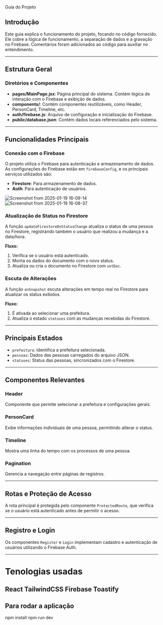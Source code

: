 
Guia do Projeto

## Introdução
Este guia explica o funcionamento do projeto, focando no código fornecido. Ele cobre a lógica de funcionamento, a separação de dados e a gravação no Firebase. Comentários foram adicionados ao código para auxiliar no entendimento.

---

## Estrutura Geral

### Diretórios e Componentes
- **pages/MainPage.jsx**: Página principal do sistema. Contém lógica de interação com o Firebase e exibição de dados.
- **components/**: Contém componentes reutilizáveis, como Header, PersonCard, Timeline, etc.
- **auth/firebase.js**: Arquivo de configuração e inicialização do Firebase.
- **public/database.json**: Contém dados locais referenciados pelo sistema.

---

## Funcionalidades Principais

### Conexão com o Firebase
O projeto utiliza o Firebase para autenticação e armazenamento de dados. As configurações do Firebase estão em `firebaseConfig`, e os principais serviços utilizados são:
- **Firestore**: Para armazenamento de dados.
- **Auth**: Para autenticação de usuários.

![Screenshot from 2025-01-19 16-09-14](https://github.com/user-attachments/assets/102d07b8-9de0-4cff-89e8-45acf8dab83f)
![Screenshot from 2025-01-19 16-08-37](https://github.com/user-attachments/assets/f9c62968-5cd1-46f9-a17c-46f7f6f629de)


### Atualização de Status no Firestore
A função `updateFirestoreOnStatusChange` atualiza o status de uma pessoa no Firestore, registrando também o usuário que realizou a mudança e a data/hora.

**Fluxo:**
1. Verifica se o usuário está autenticado.
2. Monta os dados do documento com o novo status.
3. Atualiza ou cria o documento no Firestore com `setDoc`.

### Escuta de Alterações
A função `onSnapshot` escuta alterações em tempo real no Firestore para atualizar os status exibidos.

**Fluxo:**
1. É ativada ao selecionar uma prefeitura.
2. Atualiza o estado `statuses` com as mudanças recebidas do Firestore.

---

## Principais Estados
- `prefeitura`: Identifica a prefeitura selecionada.
- `pessoas`: Dados das pessoas carregados do arquivo JSON.
- `statuses`: Status das pessoas, sincronizados com o Firestore.

---

## Componentes Relevantes

### Header
Componente que permite selecionar a prefeitura e configurações gerais.

### PersonCard
Exibe informações individuais de uma pessoa, permitindo alterar o status.

### Timeline
Mostra uma linha do tempo com os processos de uma pessoa.

### Pagination
Gerencia a navegação entre páginas de registros.

---

## Rotas e Proteção de Acesso
A rota principal é protegida pelo componente `ProtectedRoute`, que verifica se o usuário está autenticado antes de permitir o acesso.

---

## Registro e Login
Os componentes `Register` e `Login` implementam cadastro e autenticação de usuários utilizando o Firebase Auth.

---
# Tenologias usadas
React
TailwindCSS
Firebase
Toastify
---
## Para rodar a aplicação
npm install
npm run dev
